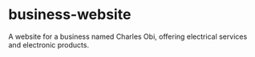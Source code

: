 # business-website
A website for a business named Charles Obi, offering electrical services and electronic products.
